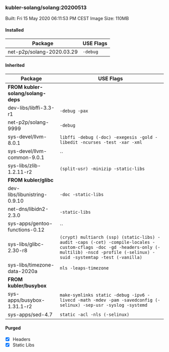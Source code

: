 ### kubler-solang/solang:20200513

Built: Fri 15 May 2020 06:11:53 PM CEST
Image Size: 110MB




#### Installed
Package | USE Flags
--------|----------
net-p2p/solang-2020.03.29 | `-debug`
#### Inherited
Package | USE Flags
--------|----------
**FROM kubler-solang/solang-deps** |
dev-libs/libffi-3.3-r1 | `-debug -pax`
net-p2p/solang-9999 | `-debug`
sys-devel/llvm-8.0.1 | `libffi -debug (-doc) -exegesis -gold -libedit -ncurses -test -xar -xml`
sys-devel/llvm-common-9.0.1 | ``
sys-libs/zlib-1.2.11-r2 | `(split-usr) -minizip -static-libs`
**FROM kubler/glibc** |
dev-libs/libunistring-0.9.10 | `-doc -static-libs`
net-dns/libidn2-2.3.0 | `-static-libs`
sys-apps/gentoo-functions-0.12 | ``
sys-libs/glibc-2.30-r8 | `(crypt) multiarch (ssp) (static-libs) -audit -caps (-cet) -compile-locales -custom-cflags -doc -gd -headers-only (-multilib) -nscd -profile (-selinux) -suid -systemtap -test (-vanilla)`
sys-libs/timezone-data-2020a | `nls -leaps-timezone`
**FROM kubler/busybox** |
sys-apps/busybox-1.31.1-r2 | `make-symlinks static -debug -ipv6 -livecd -math -mdev -pam -savedconfig (-selinux) -sep-usr -syslog -systemd`
sys-apps/sed-4.7 | `static -acl -nls (-selinux)`
#### Purged
- [x] Headers
- [x] Static Libs
